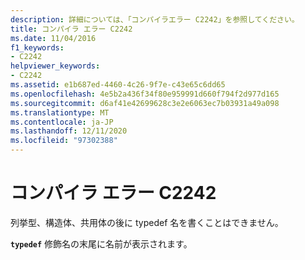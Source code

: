 ```yaml
---
description: 詳細については、「コンパイラエラー C2242」を参照してください。
title: コンパイラ エラー C2242
ms.date: 11/04/2016
f1_keywords:
- C2242
helpviewer_keywords:
- C2242
ms.assetid: e1b687ed-4460-4c26-9f7e-c43e65c6dd65
ms.openlocfilehash: 4e5b2a436f34f80e959991d660f794f2d977d165
ms.sourcegitcommit: d6af41e42699628c3e2e6063ec7b03931a49a098
ms.translationtype: MT
ms.contentlocale: ja-JP
ms.lasthandoff: 12/11/2020
ms.locfileid: "97302388"
---
```

# <a name="compiler-error-c2242"></a>コンパイラ エラー C2242

列挙型、構造体、共用体の後に typedef 名を書くことはできません。

**`typedef`** 修飾名の末尾に名前が表示されます。
